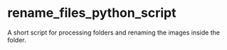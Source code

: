 # rename_files_python_script
A short script for processing folders and renaming the images inside the folder.
